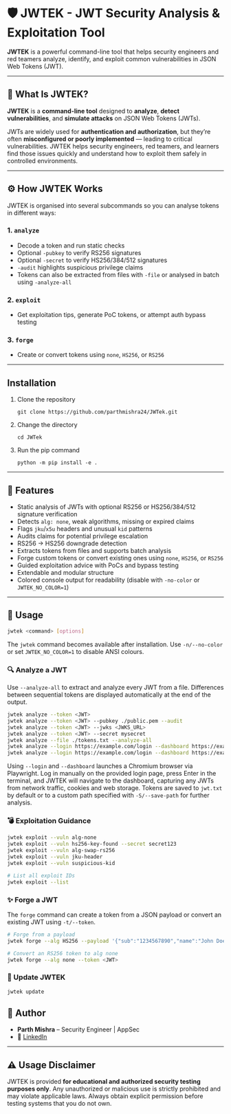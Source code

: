 # 🛡️ JWTEK - JWT Security Analysis & Exploitation Tool

**JWTEK** is a powerful command-line tool that helps security engineers and red teamers analyze, identify, and exploit common vulnerabilities in JSON Web Tokens (JWT).

---

## 🔎 What Is JWTEK?

**JWTEK** is a **command-line tool** designed to **analyze**, **detect vulnerabilities**, and **simulate attacks** on JSON Web Tokens (JWTs).

JWTs are widely used for **authentication and authorization**, but they’re often **misconfigured or poorly implemented** — leading to critical vulnerabilities. JWTEK helps security engineers, red teamers, and learners find those issues quickly and understand how to exploit them safely in controlled environments.

---

## ⚙️ How JWTEK Works

JWTEK is organised into several subcommands so you can analyse tokens in
different ways:

### 1. `analyze`
- Decode a token and run static checks
- Optional `-pubkey` to verify RS256 signatures
- Optional `-secret` to verify HS256/384/512 signatures
- `-audit` highlights suspicious privilege claims
- Tokens can also be extracted from files with `-file` or analysed in batch
  using `-analyze-all`

### 2. `exploit`
- Get exploitation tips, generate PoC tokens, or attempt auth bypass testing

### 3. `forge`
- Create or convert tokens using `none`, `HS256`, or `RS256`


---

## Installation
1. Clone the repository
   ```
   git clone https://github.com/parthmishra24/JWTek.git
   ```
2. Change the directory
   ```
   cd JWTek
   ```
3. Run the pip command
   ```
   python -m pip install -e .
   ```
---

## 🚀 Features

- Static analysis of JWTs with optional RS256 or HS256/384/512 signature verification
- Detects `alg: none`, weak algorithms, missing or expired claims
- Flags `jku`/`x5u` headers and unusual `kid` patterns
- Audits claims for potential privilege escalation
- RS256 → HS256 downgrade detection
- Extracts tokens from files and supports batch analysis
- Forge custom tokens or convert existing ones using `none`, `HS256`, or `RS256`
- Guided exploitation advice with PoCs and bypass testing
- Extendable and modular structure
- Colored console output for readability (disable with `-no-color` or `JWTEK_NO_COLOR=1`)

---

## 🧰 Usage

```bash
jwtek <command> [options]
```
The `jwtek` command becomes available after installation.
Use `-n/--no-color` or set `JWTEK_NO_COLOR=1` to disable ANSI colours.

### 🔍 Analyze a JWT

Use `--analyze-all` to extract and analyze every JWT from a file. Differences
between sequential tokens are displayed automatically at the end of the output.

```bash
jwtek analyze --token <JWT>
jwtek analyze --token <JWT> --pubkey ./public.pem --audit
jwtek analyze --token <JWT> --jwks <JWKS_URL>
jwtek analyze --token <JWT> --secret mysecret
jwtek analyze --file ./tokens.txt --analyze-all
jwtek analyze --login https://example.com/login --dashboard https://example.com/app
jwtek analyze --login https://example.com/login --dashboard https://example.com/app --save-path myjwt.txt
```

Using `--login` and `--dashboard` launches a Chromium browser via Playwright. Log
in manually on the provided login page, press Enter in the terminal, and JWTEK
will navigate to the dashboard, capturing any JWTs from network traffic, cookies
and web storage. Tokens are saved to `jwt.txt` by default or to a custom path
specified with `-S/--save-path` for further analysis.

### 💣 Exploitation Guidance

```bash
jwtek exploit --vuln alg-none
jwtek exploit --vuln hs256-key-found --secret secret123
jwtek exploit --vuln alg-swap-rs256
jwtek exploit --vuln jku-header
jwtek exploit --vuln suspicious-kid
```

```bash
# List all exploit IDs
jwtek exploit --list
```

### ✨ Forge a JWT

The `forge` command can create a token from a JSON payload or convert an existing JWT using `-t/--token`.

```bash
# Forge from a payload
jwtek forge --alg HS256 --payload '{"sub":"1234567890","name":"John Doe","admin":true}' --secret secret

# Convert an RS256 token to alg none
jwtek forge --alg none --token <JWT>
```

### 🔄 Update JWTEK

```bash
jwtek update
```

## 🧠 Author

- **Parth Mishra** – Security Engineer | AppSec
- 🔗 [LinkedIn](https://www.linkedin.com/in/parthmishra24/)

---

## ⚠️ Usage Disclaimer

JWTEK is provided **for educational and authorized security testing purposes only**.
Any unauthorized or malicious use is strictly prohibited and may violate applicable
laws. Always obtain explicit permission before testing systems that you do not own.

